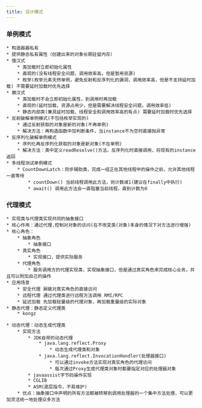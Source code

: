 ```yaml
---
title: 设计模式
---
```


### 单例模式
	* 构造器器私有
	* 提供静态私有属性（创建出来的对象长期驻留内存）
	* 饿汉式
		* 类加载时立即初始化属性
		* 直观的(没有线程安全问题，调用效率高，但是暂用资源)
		* 枚举(枚举元素天然单例，避免反射和反序列化的漏洞，调用效率高，但是不支持延时加载) 不需要延时加载时优先选择
	* 懒汉式
		* 类加载时不会立即初始化属性，到调用时再加载
		* 直观的(延时加载，资源占用少，但是需要解决线程安全问题，调用效率低)
		* 静态内部类(兼具延时加载、线程安全和调用效率高的有点) 需要延时加载时优先选择
	* 反射破解单例模式(不包括枚举实现的)
		* 通过反射获取的对象是新的对象(不再单例)
		* 解决方法：再构造函数中加判断条件，当instance不为空时直接抛异常
	* 反序列化破解单例模式
		* 序列化再反序列化获取的对象是新对象(不在单例)
		* 解决方法：类中定义readResolve()方法，反序列化时直接调用，将现有的instance返回
	* 多线程测试单例模式
		* CountDownLatch：同步辅助类，完成一组正在其他线程中的操作之前，允许其他线程一直等待
			* countDown() 当前线程调用此方法，则计数减1(建议在finally中执行)
			* await() 调用此方法会一直阻塞当前线程，直到计数为0


### 代理模式
	* 实现类与代理类实现共同的抽象接口
	* 核心作用：通过代理,控制对对象的访问(在不改变类(对象)本身的情况下对方法进行增强)
	* 核心角色：
		* 抽象角色
			* 抽象接口
		* 真实角色
			* 实现接口，提供实际服务
		* 代理角色
			* 服务调用方的代理实现类，实现抽象接口，但是通过真实角色来完成核心业务，并且可以附加自己的操作
	* 应用场景
		* 安全代理 屏蔽对真实角色的直接访问
		* 远程代理 通过代理类进行远程方法调用 RMI/RPC
		* 延迟加载 先加载轻量级的代理对象，再加载重量级的实际对象
	* 静态代理：静态定义代理类
		* kongz
	
	* 动态代理：动态生成代理类
		* 实现方法
			* JDK自带的动态代理
				* java.lang.reflect.Proxy
					* 动态生成代理类和对象
				* java.lang.reflect.InvocationHandler(处理器接口)
					* 可以通过invoke方法实现对真实角色的代理访问
					* 每次通过Proxy生成代理类对象时都要指定对应的处理器对象 
			* javaassist字节码操作实现
			* CGLIB
			* ASM(底层指令，不易维护)
		* 优点：抽象接口中声明的所有方法都被转移到调用处理器的一个集中方法处理，可以更加灵活统一地处理众多方法